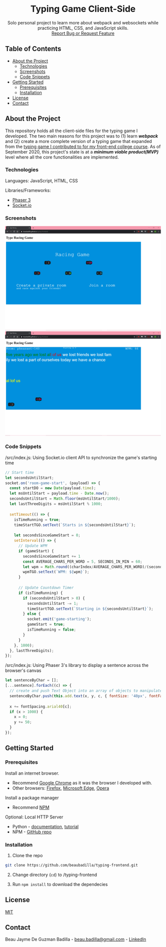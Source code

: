 <br />
<p align="center">
  <h1 align="center">Typing Game Client-Side</h1>

  <p align="center">
    Solo personal project to learn more about webpack and websockets while practicing HTML, CSS, and JavaScript skills.
    <br />
    <a href="https://github.com/beaubadilla/typing-frontend/issues">Report Bug or Request Feature</a>
  </p>
</p>

## Table of Contents

* [About the Project](#about-the-project)
  * [Technologies](#technologies)
  * [Screenshots](#screenshots)
  * [Code Snippets](#code-snippets)
* [Getting Started](#getting-started)
  * [Prerequisites](#prerequisites)
  * [Installation](#installation)
* [License](#license)
* [Contact](#contact)

## About the Project

This repository holds all the client-side files for the typing game I developed. The two main reasons for this project was to (1) learn ***webpack*** and (2) create a more complete version of a typing game that expanded from the [typing game I contributed to for my front-end college course](https://github.com/beaubadilla/cpsc349_frontend_engineering). As of September 2020, this project's state is at a ***minimum viable product(MVP)*** level where all the core functionalities are implemented.

### Technologies
Languages: JavaScript, HTML, CSS

Libraries/Frameworks:
* [Phaser 3](https://phaser.io/phaser3)
* [Socket.io](https://socket.io/)

### Screenshots

![typing-frontend-1-screenshot][typing-frontend-1-screenshot]
![typing-frontend-2-screenshot][typing-frontend-2-screenshot]

### Code Snippets

/src/index.js: Using Socket.io client API to synchronize the game's starting time
```javascript
// Start time
let secondsUntilStart;
socket.on('room-game-start', (payload) => {
  const startDO = new Date(payload.time);
  let msUntilStart = payload.time - Date.now();
  secondsUntilStart = Math.floor(msUntilStart/1000);
  let lastThreeDigits = msUntilStart % 1000;

  setTimeout(() => {
    isTimeRunning = true;
    timeStartTGO.setText(`Starts in ${secondsUntilStart}`);

    let secondsSinceGameStart = 0;
    setInterval(() => {
      // Update WPM
      if (gameStart) {
        secondsSinceGameStart += 1
        const AVERAGE_CHARS_PER_WORD = 5, SECONDS_IN_MIN = 60;
        let wpm = Math.round((charIndex/AVERAGE_CHARS_PER_WORD)/(secondsSinceGameStart/SECONDS_IN_MIN)).toString(); // here, charIndex represents how many characters the user has correctly typed
        wpmTGO.setText(`WPM: ${wpm}`);
      }

      // Update Countdown Timer
      if (isTimeRunning) {
        if (secondsUntilStart > 0) {
          secondsUntilStart -= 1;
          timeStartTGO.setText(`Starting in ${secondsUntilStart}`);
        } else {
          socket.emit('game-starting');
          gameStart = true;
          isTimeRunning = false;
        }
      }
    }, 1000);
  }, lastThreeDigits);
});
```

/src/index.js: Using Phaser 3's library to display a sentence across the browser's canvas
```javascript
let sentenceByChar = [];
[...sentence].forEach((c) => {
  // create and push Text Object into an array of objects to manipulate each character (especially style)
  sentenceByChar.push(this.add.text(x, y, c, { fontSize: '40px', fontFamily: 'Arial'}));
  
  x += fontSpacing.arial40[c];
  if (x > 1000) {
    x = 0;
    y += 50;
  }
});
```

## Getting Started

### Prerequisites

Install an internet browser. 
* Recommend [Google Chrome](https://www.google.com/chrome/) as it was the browser I developed with. 
* Other browsers: [Firefox](https://www.mozilla.org/en-US/firefox/browsers/), [Microsoft Edge](https://www.microsoft.com/en-us/edge), [Opera](https://www.opera.com/)

Install a package manager
* Recommend [NPM](https://www.npmjs.com/)

Optional: Local HTTP Server
* Python - [documentation](https://docs.python.org/3/library/http.server.html), [tutorial](https://developer.mozilla.org/en-US/docs/Learn/Common_questions/set_up_a_local_testing_server)
* NPM - [GitHub repo](https://github.com/http-party/http-server)

### Installation

1. Clone the repo
```sh
git clone https://github.com/beaubadilla/typing-frontend.git
```
2. Change directory (```cd```) to /typing-frontend

3. Run ```npm install``` to download the dependecies

## License
[MIT](https://choosealicense.com/licenses/mit/)

## Contact

Beau Jayme De Guzman Badilla - beau.badilla@gmail.com - [LinkedIn](https://www.linkedin.com/in/beau-jayme-badilla/)


[typing-frontend-1-screenshot]: /readme-typing-frontend-1.jpg
[typing-frontend-2-screenshot]: /readme-typing-frontend-2.jpg
